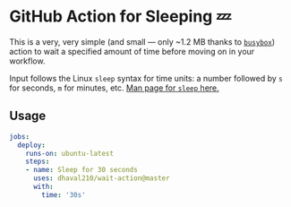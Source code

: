 # GitHub Action for Sleeping 💤

This is a very, very simple (and small — only ~1.2 MB thanks to [`busybox`](https://hub.docker.com/_/busybox)) action to wait a specified amount of time before moving on in your workflow.

Input follows the Linux `sleep` syntax for time units: a number followed by `s` for seconds, `m` for minutes, etc. [Man page for `sleep` here.](https://linux.die.net/man/1/sleep)


## Usage

```yaml
jobs:
  deploy:
    runs-on: ubuntu-latest
    steps:
    - name: Sleep for 30 seconds
      uses: dhaval210/wait-action@master
      with:
        time: '30s'
```

